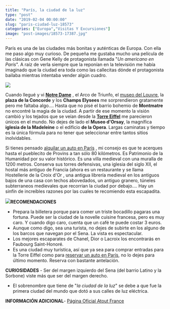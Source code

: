 ```yaml
---
title: "París, la ciudad de la luz"
type: "post"
date: "2019-02-04 00:00:00"
slug: "paris-ciudad-luz-18573"
categories: ["Europa","Visitas Y Excursiones"]
image: "post-images/18573-17387.jpg"
---
```


París es una de las ciudades más bonitas y auténticas de Europa. Con ella me paso algo muy curioso. De pequeña me gustaba mucho una película de las clásicas con Gene Kelly de protagonista llamada "*Un americano en París*". A raíz de verla siempre que la reponían en la televisión me había imaginado que la ciudad era toda como las callecitas dónde el protagonista bailaba mientras intentaba vender algún cuadro.  
  
![](post-images/18573-17387.jpg)  
  
Cuando llegué y vi **[Notre Dame](http://www.cathedraledeparis.com/ES/0.asp)** , el Arco de Triunfo, el [museo del Louvre](http://www.missviajes.com/museo-louvre-resumen-visita-al-museo-mas-importante-paris-2372577/), la **plaza de la Concorde** y los **Champs Elysees** me sorprendieron gratamente pero me faltaba algo.... Hasta que no pisé el barrio bohemio de **Montmatre** no encontré la magia de la ciudad. A partir de ese momento la visión cambió y los tejados que se veían desde la [**Torre Eiffel**](http://www.missviajes.com/torre-eiffel-icono-paris-2367057/) me parecieron únicos en el mundo. No dejes de lado el **Museo d'Orsay**, la magnífica **iglesia de la Madeleine** o el edificio **de la Opera**. Largas caminatas y tiempo es la única fórmula para no tener que seleccionar entre tantos sitios inolvidables.  
  
Si tienes pensado [alquilar un auto en París](https://www.milescarrental.eu/alquiler-de-autos-paris.php) , mi consejo es que te acerques hasta el pueblecito de Provins a tan sólo 80 kilómetros. Es Patrimonio de la Humanidad por su valor histórico. Es una villa medieval con una muralla de 1200 metros. Conserva sus torres defensivas, una iglesia del siglo XII, el hostal más antiguo de Francia (ahora es un restaurante y se llama Hostellerie de la Croix d'Or , una antigua librería medieval en los antiguos bajos de una casa con techos abovedados, un antiguo granero, túneles subterraneos medievales que recorrian la ciudad por debajo.... Hay un sinfín de increíbles razones por las cuales te recomiendo esta escapadita.  
  
   
  
![](post-images/provins.jpg)**RECOMENDACIONES**

- Prepara la billetera porque para comer un triste bocadillo pagaras una fortuna. Puede ser la ciudad de la novelle cuisine francesa, pero es muy caro. Y cuando digo caro, cuenta que un café te puede costar 3 euros.
- Aunque como digo, sea una turista, no dejes de subirte en los alguno de los barcos que navegan por el Sena. La vista es espectacular.
- Los mejores escaparates de Chanel, Dior o Lacroix los encontrarás en Faubourg Saint-Honoré.
- Es una ciudad muy turística, así que ya sea para comprar entradas para la Torre Eiffel como para [reservar un auto en París](https://www.viajemos.com.co/francia/alquiler-de-carros-paris), no lo dejes para último momento. Reserva con bastante antelación.

**CURIOSIDADES** - Ser del margen izquierdo del Sena (del barrio Latino y la Sorbone) viste más que ser del margen derecho.
- El sobrenombre que tiene de "*la ciudad de la luz*" se debe a que fue la primera ciudad del mundo que dotó a sus calles de luz eléctrica.

**INFORMACIÓN ADICIONAL**- [Página Oficial Atout France](https://es.france.fr/es/paris)